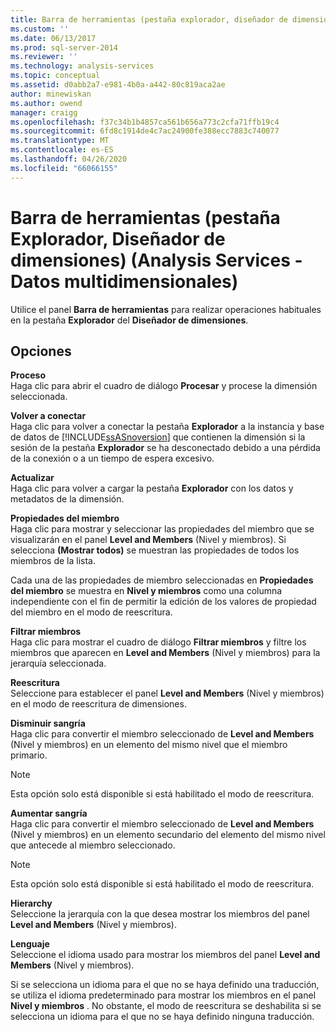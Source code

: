 ```yaml
---
title: Barra de herramientas (pestaña explorador, diseñador de dimensiones) (Analysis Services-datos multidimensionales) | Microsoft Docs
ms.custom: ''
ms.date: 06/13/2017
ms.prod: sql-server-2014
ms.reviewer: ''
ms.technology: analysis-services
ms.topic: conceptual
ms.assetid: d0abb2a7-e981-4b0a-a442-80c819aca2ae
author: minewiskan
ms.author: owend
manager: craigg
ms.openlocfilehash: f37c34b1b4857ca561b656a773c2cfa71ffb19c4
ms.sourcegitcommit: 6fd8c1914de4c7ac24900fe388ecc7883c740077
ms.translationtype: MT
ms.contentlocale: es-ES
ms.lasthandoff: 04/26/2020
ms.locfileid: "66066155"
---
```

# <a name="toolbar-browser-tab-dimension-designer-analysis-services---multidimensional-data"></a>Barra de herramientas (pestaña Explorador, Diseñador de dimensiones) (Analysis Services - Datos multidimensionales)
  Utilice el panel **Barra de herramientas** para realizar operaciones habituales en la pestaña **Explorador** del **Diseñador de dimensiones**.  
  
## <a name="options"></a>Opciones  
 **Proceso**  
 Haga clic para abrir el cuadro de diálogo **Procesar** y procese la dimensión seleccionada.  
  
 **Volver a conectar**  
 Haga clic para volver a conectar la pestaña **Explorador** a la instancia y base de datos de [!INCLUDE[ssASnoversion](../includes/ssasnoversion-md.md)] que contienen la dimensión si la sesión de la pestaña **Explorador** se ha desconectado debido a una pérdida de la conexión o a un tiempo de espera excesivo.  
  
 **Actualizar**  
 Haga clic para volver a cargar la pestaña **Explorador** con los datos y metadatos de la dimensión.  
  
 **Propiedades del miembro**  
 Haga clic para mostrar y seleccionar las propiedades del miembro que se visualizarán en el panel **Level and Members** (Nivel y miembros). Si selecciona **(Mostrar todos)** se muestran las propiedades de todos los miembros de la lista.  
  
 Cada una de las propiedades de miembro seleccionadas en **Propiedades del miembro** se muestra en **Nivel y miembros** como una columna independiente con el fin de permitir la edición de los valores de propiedad del miembro en el modo de reescritura.  
  
 **Filtrar miembros**  
 Haga clic para mostrar el cuadro de diálogo **Filtrar miembros** y filtre los miembros que aparecen en **Level and Members** (Nivel y miembros) para la jerarquía seleccionada.  
  
 **Reescritura**  
 Seleccione para establecer el panel **Level and Members** (Nivel y miembros) en el modo de reescritura de dimensiones.  
  
 **Disminuir sangría**  
 Haga clic para convertir el miembro seleccionado de **Level and Members** (Nivel y miembros) en un elemento del mismo nivel que el miembro primario.  
  
> [!NOTE]  
>  Esta opción solo está disponible si está habilitado el modo de reescritura.  
  
 **Aumentar sangría**  
 Haga clic para convertir el miembro seleccionado de **Level and Members** (Nivel y miembros) en un elemento secundario del elemento del mismo nivel que antecede al miembro seleccionado.  
  
> [!NOTE]  
>  Esta opción solo está disponible si está habilitado el modo de reescritura.  
  
 **Hierarchy**  
 Seleccione la jerarquía con la que desea mostrar los miembros del panel **Level and Members** (Nivel y miembros).  
  
 **Lenguaje**  
 Seleccione el idioma usado para mostrar los miembros del panel **Level and Members** (Nivel y miembros).  
  
 Si se selecciona un idioma para el que no se haya definido una traducción, se utiliza el idioma predeterminado para mostrar los miembros en el panel **Nivel y miembros** . No obstante, el modo de reescritura se deshabilita si se selecciona un idioma para el que no se haya definido ninguna traducción.  
  
  
